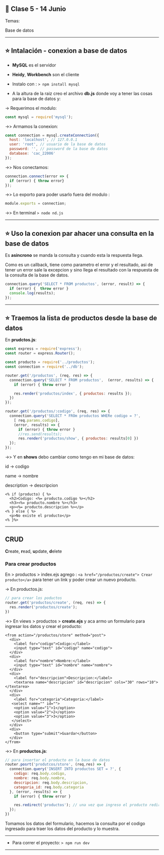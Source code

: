## :book: Clase 5 - 14 Junio

Temas:

Base de datos

---

## :star: Intalación - conexion a base de datos

- **MySQL** es el servidor

- **Heidy**, **Workbench** son el cliente

- Instalo con : ``` > npm install mysql ```

- A la altura de la raiz creo el archivo **db.js** donde voy a tener las cosas para la base de datos y:

-> Requerimos el modulo:
```JavaScript
const mysql = require('mysql');
```

->> Armamos la conexion:

```JavaScript
const connection = mysql.createConnection({
  host: 'localhost', // 127.0.0.1
  user: 'root', // usuario de la base de datos
  password: '', // password de la base de datos
  database: 'cac_22006'
});
```

->> Nos conectamos:

```JavaScript
connection.connect(error => {
  if (error) { throw error}
});
```

->> Lo exporto para poder usarlo fuera del modulo :

```JavaScript
module.exports = connection;
```

->> En terminal ```> node nd.js```

---

## :star: Uso la conexion par ahacer una consulta en la base de datos

Es **asincrono** se manda la consulta y cuando esta la respuesta llega.

Como es un callback, tiene como parametro el error y el resultado, asi de tener un error sale la excepcion y sino llega el resultado con la respuesta de la consulta de la base de datos.

```JavaScript
connection.query('SELECT * FROM productos', (error, result) => {
  if (error) {  throw error }
  console.log(results);
});
```

---

## :star: Traemos la lista de productos desde la base de datos

En **prudctos.js**:

```JavaScript
const express = require('express');
const router = express.Router();

const producto = require('../productos');
const connection = require('../db');

router.get('/productos', (req, res) => {
  connection.query('SELECT * FROM productos',  (error, results) => {
    if (error) { throw error }

    res.render('productos/index', { productos: results });
  })
});

router.get('/productos/:codigo', (req, res) => {
  connection.query('SELECT * FROm productos WHERe codigo = ?',
    [ req.params.codigo],
    (error, results) => {
      if (error) { throw error }
      //res.send(results);
      res.render('productos/show', { productos: results[0] })
  });
});
```

->> Y en **shows** debo cambiar como tengo en mi base de datos:

id -> codigo

name -> nombre

description -> descripcion

```
<% if (producto) { %>
  <h2>Codigo: <%= producto.codigo %></h2>
  <h3><%= producto.nombre %></h3>
  <p><%= producto.descripcion %></p>
<% } else { %>
  <p>No existe el producto</p>
<% }%>
```

---

## CRUD

**C**reate, **r**ead, **u**pdate, **d**elete


### Para crear productos

En > productos > index.ejs agrego : ```<a href="/productos/create"> Crear producto</a>``` para tener un link y poder crear un nuevo producto. 

-> En productos.js:

```JavaScript
// para crear los poductos
router.get('productos/create', (req, res) => {
  res.render('productos/create');
})
```

->> En views > productos > **create.ejs** y aca armo un formulario para ingresar los datos y crear el producto:

```
<from action="/productos/store" method="post">
  <div>
    <label for="codigo">Codigo:</label>
    <input type="text" id="codigo" name="codigo">
  </div>
  <div>
    <label for="nombre">Nombre:</label>
    <input type="text" id="nombre" name="nombre">
  </div>
  <div>
    <label for="descripcion">Descripcion:</label>
    <textarea name="descripcion" id="descripcion" cols="30" rows="10"></textarea>
  </div>
  <div>
    <label for="categoria">Categoria:</label>
   <select name="" id="">
    <option value="1">1</option>
    <option value="2">2</option>
    <option value="3">3</option>
   </select>
  </div>
  <div>
    <button type="submit">Guardar</button>
  </div>
</from>
```

->> En **productos.js**:

```JavaScript
// para insertar el producto en la base de datos
router.posrt('produtcos/store', (req,res) => {
  connection.query('INSERT INTO productos SET = ?', { 
    codigo: req.body.codigo,
    nombre: req.body.nombre,
    descripcion: req.body.descripcion,
    categoria_id: req.body.categoria
  }, (error, results) => {
    if (error) { throw error }

    res.redirect('productos'); // una vez que ingreso el producto redirijo a la lista de los productos
  });
})
```

Tomamos los datos del formulario, hacemos la consulta por el codigo ingresado para traer los datos del producto y lo muestra.

---

- Para correr el proyecto: ```> npm run dev```

---